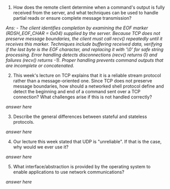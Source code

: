 1. How does the remote client determine when a command's output is fully received from the server, and what techniques can be used to handle partial reads or ensure complete message transmission?

_Ans: - The client identifies completion by examining the EOF marker (RDSH_EOF_CHAR = 0x04) supplied by the server.  Because TCP does not preserve message boundaries, the client must call recv() repeatedly until it receives this marker.  Techniques include buffering received data, verifying if the last byte is the EOF character, and replacing it with '\0' for safe string processing.  Error handling detects disconnections (recv() returns 0) and failures (recv() returns -1).  Proper handling prevents command outputs that are incomplete or concatenated._

2. This week's lecture on TCP explains that it is a reliable stream protocol rather than a message-oriented one. Since TCP does not preserve message boundaries, how should a networked shell protocol define and detect the beginning and end of a command sent over a TCP connection? What challenges arise if this is not handled correctly?

_answer here_

3. Describe the general differences between stateful and stateless protocols.

_answer here_

4. Our lecture this week stated that UDP is "unreliable". If that is the case, why would we ever use it?

_answer here_

5. What interface/abstraction is provided by the operating system to enable applications to use network communications?

_answer here_
